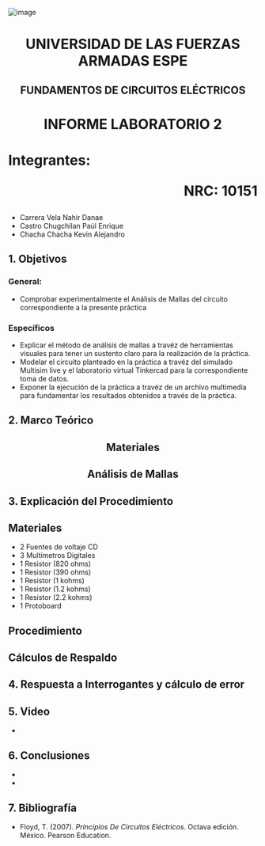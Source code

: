 ![image](https://user-images.githubusercontent.com/93786746/140656495-1e9017c5-1622-4145-a547-0ebbe5014f3d.png)
# <p align=center> UNIVERSIDAD DE LAS FUERZAS ARMADAS ESPE 
## <p align=center> FUNDAMENTOS DE CIRCUITOS ELÉCTRICOS
# <p align=center>  INFORME LABORATORIO 2
# Integrantes: <p align=right> NRC: 10151
* Carrera Vela Nahir Danae
* Castro Chugchilan Paúl Enrique
* Chacha Chacha Kevin Alejandro
## 1. Objetivos
  ### General: 
  * Comprobar experimentalmente el Análisis de Mallas del circuito correspondiente a la presente práctica
  ### Específicos
  * Explicar el método de análisis de mallas a travéz de herramientas visuales para tener un sustento claro para la realización de la práctica.
  * Modelar el circuito planteado en la práctica a travéz del simulado Multisim live y el laboratorio virtual Tinkercad para la correspondiente toma de datos.
  * Exponer la ejecución de la práctica a travéz de un archivo multimedia para fundamentar los resultados obtenidos a través de la práctica.
## 2. Marco Teórico
  ## <p align=center> Materiales
  
  ## <p align=center> Análisis de Mallas
    
## 3. Explicación del Procedimiento
   ## Materiales
  * 2 Fuentes de voltaje CD
  * 3 Multímetros Digitales
  * 1 Resistor (820 ohms)
  * 1 Resistor (390 ohms)
  * 1 Resistor (1 kohms)
  * 1 Resistor (1.2 kohms)
  * 1 Resistor (2.2 kohms)
  * 1 Protoboard
   ## Procedimiento

   ## Cálculos de Respaldo
  

## 4. Respuesta a Interrogantes y cálculo de error

## 5. Video
  *  
## 6. Conclusiones
  * 
  * 
## 7. Bibliografía
 * Floyd, T. (2007). _Principios De Circuitos Eléctricos_. Octava edición. México. Pearson Education.
